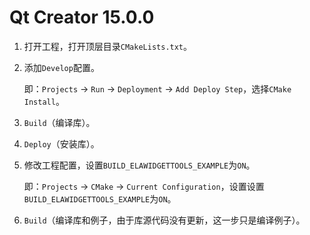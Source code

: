 # Qt Creator 15.0.0

1. 打开工程，打开顶层目录`CMakeLists.txt`。

2. 添加`Develop`配置。

   即：`Projects` -> `Run` -> `Deployment` -> `Add Deploy Step`，选择`CMake Install`。

3. `Build`（编译库）。

4. `Deploy`（安装库）。

5. 修改工程配置，设置`BUILD_ELAWIDGETTOOLS_EXAMPLE`为`ON`。

   即：`Projects` -> `CMake` -> `Current Configuration`，设置设置`BUILD_ELAWIDGETTOOLS_EXAMPLE`为`ON`。

6. `Build`（编译库和例子，由于库源代码没有更新，这一步只是编译例子）。